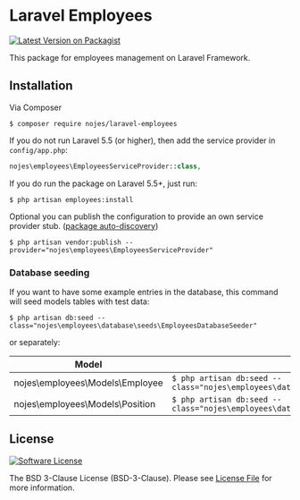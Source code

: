 # Laravel Employees

[![Latest Version on Packagist][ico-version]][link-packagist]

This package for employees management on Laravel Framework.

## Installation

Via Composer

```
$ composer require nojes/laravel-employees
```

If you do not run Laravel 5.5 (or higher), then add the service provider in `config/app.php`:

```php
nojes\employees\EmployeesServiceProvider::class,
```

If you do run the package on Laravel 5.5+, just run:
```
$ php artisan employees:install
```

Optional you can publish the configuration to provide an own service provider stub.
([package auto-discovery](https://medium.com/@taylorotwell/package-auto-discovery-in-laravel-5-5-ea9e3ab20518))

```
$ php artisan vendor:publish --provider="nojes\employees\EmployeesServiceProvider"
```

### Database seeding
If you want to have some example entries in the database, this command will seed models tables with test data:
```
$ php artisan db:seed --class="nojes\employees\database\seeds\EmployeesDatabaseSeeder"
```

or separately:

| Model                           | Command                                                                                         |
|---------------------------------|-------------------------------------------------------------------------------------------------|
| nojes\employees\Models\Employee | ```$ php artisan db:seed --class="nojes\employees\database\seeds\EmployeeTableSeeder"```        |
| nojes\employees\Models\Position | ```$ php artisan db:seed --class="nojes\employees\database\seeds\EmployeePositionTableSeeder"```  |


## License

[![Software License][ico-license]](LICENSE)

The BSD 3-Clause License (BSD-3-Clause). Please see [License File](LICENSE) for more information.


[ico-version]: https://poser.pugx.org/nojes/laravel-employees/v/stable
[ico-license]: https://poser.pugx.org/nojes/laravel-employees/license

[link-packagist]: https://packagist.org/packages/nojes/laravel-employees